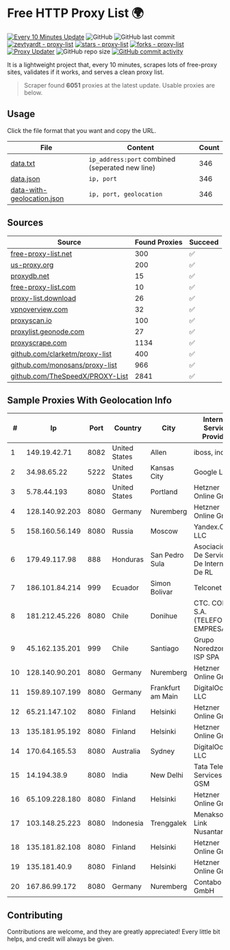 
# Free HTTP Proxy List 🌍

[![Every 10 Minutes Update](https://github.com/mertguvencli/http-proxy-list/actions/workflows/main.yml/badge.svg?branch=main)](https://github.com/mertguvencli/http-proxy-list/actions/workflows/main.yml)
![GitHub](https://img.shields.io/github/license/mertguvencli/http-proxy-list)
![GitHub last commit](https://img.shields.io/github/last-commit/mertguvencli/http-proxy-list)
[![zevtyardt - proxy-list](https://img.shields.io/static/v1?label=zevtyardt&message=proxy-list&color=blue&logo=github)](https://github.com/zevtyardt/proxy-list "Go to GitHub repo")
[![stars - proxy-list](https://img.shields.io/github/stars/zevtyardt/proxy-list?style=social)](https://github.com/zevtyardt/proxy-list)
[![forks - proxy-list](https://img.shields.io/github/forks/zevtyardt/proxy-list?style=social)](https://github.com/zevtyardt/proxy-list)
[![Proxy Updater](https://github.com/zevtyardt/proxy-list/workflows/Proxy%20Updater/badge.svg)](https://github.com/zevtyardt/proxy-list/actions?query=workflow:"Proxy+Updater")
![GitHub repo size](https://img.shields.io/github/repo-size/zevtyardt/proxy-list)
[![GitHub commit activity](https://img.shields.io/github/commit-activity/m/zevtyardt/proxy-list?logo=commits)](https://github.com/zevtyardt/proxy-list/commits/main)

It is a lightweight project that, every 10 minutes, scrapes lots of free-proxy sites, validates if it works, and serves a clean proxy list.

> Scraper found **6051** proxies at the latest update. Usable proxies are below.

## Usage

Click the file format that you want and copy the URL.

|File|Content|Count|
|----|-------|-----|
|[data.txt](https://raw.githubusercontent.com/mertguvencli/http-proxy-list/main/proxy-list/data.txt)|`ip_address:port` combined (seperated new line)|346|
|[data.json](https://raw.githubusercontent.com/mertguvencli/http-proxy-list/main/proxy-list/data.json)|`ip, port`|346|
|[data-with-geolocation.json](https://raw.githubusercontent.com/mertguvencli/http-proxy-list/main/proxy-list/data-with-geolocation.json)|`ip, port, geolocation`|346|

## Sources

|Source|Found Proxies|Succeed|
|------|-------------|-------|
|[free-proxy-list.net](https://free-proxy-list.net)|300|✅|
|[us-proxy.org](https://www.us-proxy.org)|200|✅|
|[proxydb.net](http://proxydb.net)|15|✅|
|[free-proxy-list.com](https://free-proxy-list.com/?page=&port=&type%5B%5D=http&type%5B%5D=https&up_time=0&search=Search)|10|✅|
|[proxy-list.download](https://www.proxy-list.download/HTTP)|26|✅|
|[vpnoverview.com](https://vpnoverview.com/privacy/anonymous-browsing/free-proxy-servers)|32|✅|
|[proxyscan.io](https://www.proxyscan.io)|100|✅|
|[proxylist.geonode.com](https://proxylist.geonode.com/api/proxy-list?limit=300&page=1&sort_by=lastChecked&sort_type=desc&protocols=http,https)|27|✅|
|[proxyscrape.com](https://api.proxyscrape.com/v2/?request=displayproxies&protocol=http&timeout=10000&country=all&ssl=all&anonymity=all)|1134|✅|
|[github.com/clarketm/proxy-list](https://raw.githubusercontent.com/clarketm/proxy-list/master/proxy-list-raw.txt)|400|✅|
|[github.com/monosans/proxy-list](https://raw.githubusercontent.com/monosans/proxy-list/main/proxies/http.txt)|966|✅|
|[github.com/TheSpeedX/PROXY-List](https://raw.githubusercontent.com/TheSpeedX/PROXY-List/master/http.txt)|2841|✅|


## Sample Proxies With Geolocation Info

|#|Ip|Port|Country|City|Internet Service Provider|
|-|--|----|-------|----|-------------------------|
|1|149.19.42.71|8082|United States|Allen|iboss, inc|
|2|34.98.65.22|5222|United States|Kansas City|Google LLC|
|3|5.78.44.193|8080|United States|Portland|Hetzner Online GmbH|
|4|128.140.92.203|8080|Germany|Nuremberg|Hetzner Online GmbH|
|5|158.160.56.149|8080|Russia|Moscow|Yandex.Cloud LLC|
|6|179.49.117.98|888|Honduras|San Pedro Sula|Asociacion De Servicio De Internet S. De RL|
|7|186.101.84.214|999|Ecuador|Simon Bolivar|Telconet S.A|
|8|181.212.45.226|8080|Chile|Donihue|CTC. CORP S.A. (TELEFONICA EMPRESAS)|
|9|45.162.135.201|999|Chile|Santiago|Grupo Noredzone ISP SPA|
|10|128.140.90.201|8080|Germany|Nuremberg|Hetzner Online GmbH|
|11|159.89.107.199|8080|Germany|Frankfurt am Main|DigitalOcean, LLC|
|12|65.21.147.102|8080|Finland|Helsinki|Hetzner Online GmbH|
|13|135.181.95.192|8080|Finland|Helsinki|Hetzner Online GmbH|
|14|170.64.165.53|8080|Australia|Sydney|DigitalOcean, LLC|
|15|14.194.38.9|8080|India|New Delhi|Tata Tele Services GSM|
|16|65.109.228.180|8080|Finland|Helsinki|Hetzner Online GmbH|
|17|103.148.25.223|8080|Indonesia|Trenggalek|Menaksopal Link Nusantara|
|18|135.181.82.108|8080|Finland|Helsinki|Hetzner Online GmbH|
|19|135.181.40.9|8080|Finland|Helsinki|Hetzner Online GmbH|
|20|167.86.99.172|8080|Germany|Nuremberg|Contabo GmbH|



## Contributing

Contributions are welcome, and they are greatly appreciated! Every
little bit helps, and credit will always be given.

